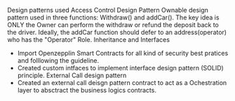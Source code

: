 Design patterns used
Access Control Design Pattern
Ownable design pattern used in three functions:  Withdraw() and addCar(). The key idea is ONLY the Owner can perform the withdraw or refund the deposit back to the driver. Ideally, the addCar function should defer to an address(operator) who has the "Operator" Role.
Inheritance and Interfaces
- Import Openzepplin Smart Contracts for all kind of security best pratices and folllowing the guideline.
- Created custom intfaces to implement interface design pattern (SOLID) principle.
External Call design pattern
- Created an external call deisgn pattern contract to act as a Ochestration layer to absctract the business logics contracts.
